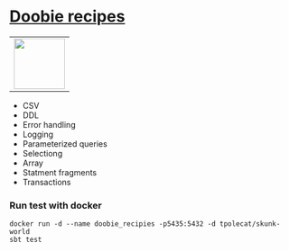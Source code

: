 # [Doobie recipes](https://tpolecat.github.io/doobie/docs/01-Introduction.html)
  
<table>      
<td align="left">        
<img src="https://cdn.rawgit.com/tpolecat/doobie/series/0.5.x/doobie_logo.svg" width="90">  
</td>      
</table>
        
        
- CSV
- DDL
- Error handling
- Logging
- Parameterized queries
- Selectiong
- Array
- Statment fragments
- Transactions


### Run test with docker
```
docker run -d --name doobie_recipies -p5435:5432 -d tpolecat/skunk-world
sbt test
```
